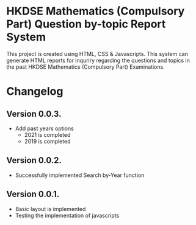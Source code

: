# HKDSE Mathematics (Compulsory Part) Question by-topic Report System
This project is created using HTML, CSS & Javascripts. This system can generate HTML reports for inquriry regarding the questions and topics in the past HKDSE Mathematics (Compulsory Part) Examinations. 

# Changelog
## Version 0.0.3.
* Add past years options
    * 2021 is completed
    * 2019 is completed

## Version 0.0.2.
* Successfully implemented Search by-Year function

## Version 0.0.1.
* Basic layout is implemented
* Testing the implementation of javascripts